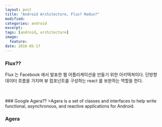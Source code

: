 ```yaml
---
layout: post
title: "Android Architecture, Flux? Redux?"
modified:
categories: android
excerpt:
tags: [android, architecture]
image:
  feature:
date: 2016-05-17
---
```


### Flux??
Flux 는 Facebook 에서 발표한 웹 어플리케이션을 만들기 위한 아키텍쳐이다. 단방향 데이터 흐름을 가지며 뷰 컴포넌트를 구성하는 react 를 보완하는 역할을 한다. 

<br>
<br>
### Google Agera??
>Agera is a set of classes and interfaces to help write functional, asynchronous, and reactive applications for Android.


### Agera 